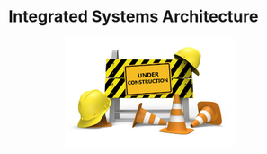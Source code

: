 # Integrated Systems Architecture

<p align="center">
  <img src="UnderConstruction.png" width=60% height=60%>
</p>
